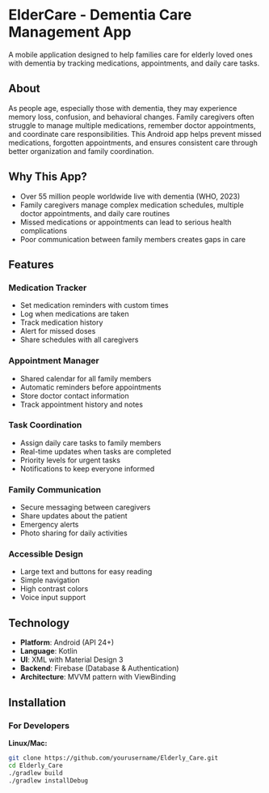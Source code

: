 # ElderCare - Dementia Care Management App

A mobile application designed to help families care for elderly loved ones with dementia by tracking medications, appointments, and daily care tasks.

## About

As people age, especially those with dementia, they may experience memory loss, confusion, and behavioral changes. Family caregivers often struggle to manage multiple medications, remember doctor appointments, and coordinate care responsibilities. This Android app helps prevent missed medications, forgotten appointments, and ensures consistent care through better organization and family coordination.

## Why This App?

- Over 55 million people worldwide live with dementia (WHO, 2023)
- Family caregivers manage complex medication schedules, multiple doctor appointments, and daily care routines
- Missed medications or appointments can lead to serious health complications
- Poor communication between family members creates gaps in care

## Features

### Medication Tracker
- Set medication reminders with custom times
- Log when medications are taken
- Track medication history
- Alert for missed doses
- Share schedules with all caregivers

### Appointment Manager
- Shared calendar for all family members
- Automatic reminders before appointments
- Store doctor contact information
- Track appointment history and notes

### Task Coordination
- Assign daily care tasks to family members
- Real-time updates when tasks are completed
- Priority levels for urgent tasks
- Notifications to keep everyone informed

### Family Communication
- Secure messaging between caregivers
- Share updates about the patient
- Emergency alerts
- Photo sharing for daily activities

### Accessible Design
- Large text and buttons for easy reading
- Simple navigation
- High contrast colors
- Voice input support

## Technology

- **Platform**: Android (API 24+)
- **Language**: Kotlin
- **UI**: XML with Material Design 3
- **Backend**: Firebase (Database & Authentication)
- **Architecture**: MVVM pattern with ViewBinding

## Installation

### For Developers

**Linux/Mac:**
```bash
git clone https://github.com/yourusername/Elderly_Care.git
cd Elderly_Care
./gradlew build
./gradlew installDebug
